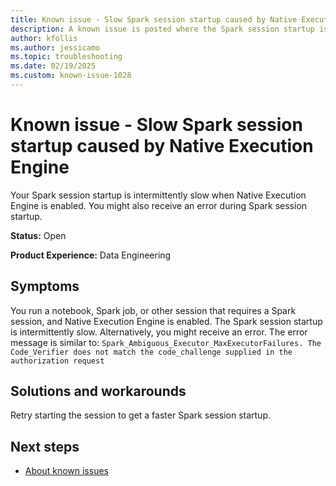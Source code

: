 ```yaml
---
title: Known issue - Slow Spark session startup caused by Native Execution Engine
description: A known issue is posted where the Spark session startup is intermittently slow caused by the Native Execution Engine.
author: kfollis
ms.author: jessicamo
ms.topic: troubleshooting  
ms.date: 02/19/2025
ms.custom: known-issue-1028
---
```


# Known issue - Slow Spark session startup caused by Native Execution Engine

Your Spark session startup is intermittently slow when Native Execution Engine is enabled. You might also receive an error during Spark session startup.

**Status:** Open

**Product Experience:** Data Engineering

## Symptoms

You run a notebook, Spark job, or other session that requires a Spark session, and Native Execution Engine is enabled. The Spark session startup is intermittently slow. Alternatively, you might receive an error. The error message is similar to: `Spark_Ambiguous_Executor_MaxExecutorFailures. The Code_Verifier does not match the code_challenge supplied in the authorization request`

## Solutions and workarounds

Retry starting the session to get a faster Spark session startup.

## Next steps

- [About known issues](https://support.fabric.microsoft.com/known-issues)
